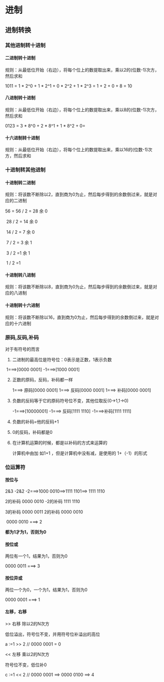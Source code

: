 # 进制





## 进制转换

### 其他进制转十进制

#### 二进制转十进制

规则：从最低位开始（右边），将每个位上的数提取出来，乘以2的(位数-1)次方，然后求和

1011 = 1 * 2^0 + 1 * 2^1 + 0 * 2^2 + 1 * 2^3 = 1 + 2 + 0 + 8 = 10

#### 八进制转十进制

规则：从最低位开始（右边），将每个位上的数提取出来，乘以8的(位数-1)次方，然后求和

0123 = 3 * 8^0 + 2 * 8^1 + 1 * 8^2 + 0= 



#### 十六进制转十进制

规则：从最低位开始（右边），将每个位上的数提取出来，乘以16的(位数-1)次方，然后求和



### **十进制转其他进制**

#### 十进制转二进制

规则：将该数不断除以2，直到商为0为止，然后每步得到的余数倒过来，就是对应的二进制

56 = 56 / 2 = 28  余 0

​        28 / 2 = 14 余 0

​       14 / 2 = 7 余 0

​	   7 / 2 = 3 余 1

​       3 / 2 =1 余 1

​	   1 / 2 =1

#### 十进制转八进制

规则：将该数不断除以8，直到商为0为止，然后每步得到的余数倒过来，就是对应的八进制

#### 十进制转十六进制

规则：将该数不断除以16，直到商为0为止，然后每步得到的余数倒过来，就是对应的十六进制





### 原码,反码,补码

对于有符号的而言

1. 二进制的最高位是符号位：0表示是正数，1表示负数

​       1===>[0000 0001]   -1===>[1000 0001]

2. 正数的原码，反码，补码都一样

   1===> 原码[0000 0001]   1===> 反码[0000 0001]   1===> 补码[0000 0001]

3. 负数的反码等于它的原码符号位不变，其他位取反(0->1,1->0)

   -1===>[10000001]   -1===> 反码[1111 1110]  -1===>补码[1111 1111] 

4. 负数的补码=他的反码+1

5. 0的反码，补码都是0

6. 在计算机运算的时候，都是以补码的方式来运算的

   计算机中由加 如1+1 ，但是计算机中没有减，是使用的 1+（-1）的形式



### 位运算符

#### **按位与**

2&3                                          -2&2   -2===>1000 0010==>1111 1101==> 1111 1110

2的补码 0000 0010               -2的补码 1111 1110

3的补码 0000 0011                 2的补码 0000 0010

​			  0000 0010 ===> 2                  

**都为1才为1，否则为0**



#### **按位或**

两位有一个1，结果为1，否则为0

0000 0011 ===> 3

#### **按位异或**

两位一个为0，一个为1，结果为1，否则为0

0000 0001 ===> 1

#### 左移，右移

\>> 右移   除以2的N次方

低位溢出，符号位不变，并用符号位补溢出的高位

a :=1 >> 2   // 0000 0001 = 0

<< 左移       乘以2的N次方

符号位不变，低位补0

c :=1 << 2   // 0000 0001 ==> 0000 0100 ==> 4
